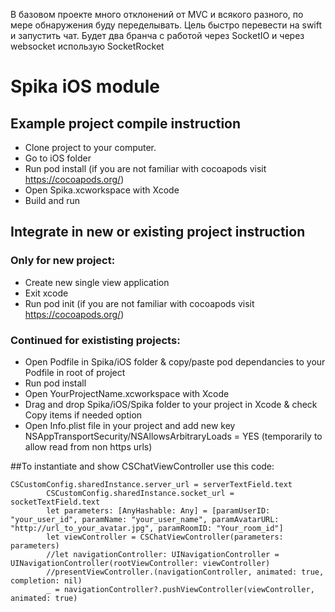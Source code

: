 В базовом проекте много отклонений от MVC и всякого разного, по мере обнаружения буду переделывать. 
Цель быстро перевести на swift и запустить чат.
Будет два бранча с работой через SocketIO и через websocket использую SocketRocket

# Spika iOS module

## Example project compile instruction

- Clone project to your computer.
- Go to iOS folder
- Run pod install (if you are not familiar with cocoapods visit https://cocoapods.org/)
- Open Spika.xcworkspace with Xcode
- Build and run

## Integrate in new or existing project instruction

### Only for new project:
- Create new single view application
- Exit xcode
- Run pod init (if you are not familiar with cocoapods visit https://cocoapods.org/)

### Continued for exististing projects:
- Open Podfile in Spika/iOS folder & copy/paste pod dependancies to your Podfile in root of project
- Run pod install
- Open YourProjectName.xcworkspace with Xcode
- Drag and drop Spika/iOS/Spika folder to your project in Xcode & check Copy items if needed option
- Open Info.plist file in your project and add new key NSAppTransportSecurity/NSAllowsArbitraryLoads = YES (temporarily to allow read from non https urls)

##To instantiate and show CSChatViewController use this code:

```
CSCustomConfig.sharedInstance.server_url = serverTextField.text
        CSCustomConfig.sharedInstance.socket_url = socketTextField.text
        let parameters: [AnyHashable: Any] = [paramUserID: "your_user_id", paramName: "your_user_name", paramAvatarURL: "http://url_to_your_avatar.jpg", paramRoomID: "Your_room_id"]
        let viewController = CSChatViewController(parameters: parameters)
        //let navigationController: UINavigationController = UINavigationController(rootViewController: viewController)
        //presentViewController.(navigationController, animated: true, completion: nil)
        _ = navigationController?.pushViewController(viewController, animated: true)
```
